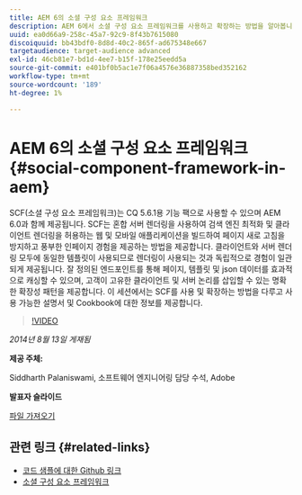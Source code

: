 ```yaml
---
title: AEM 6의 소셜 구성 요소 프레임워크
description: AEM 6에서 소셜 구성 요소 프레임워크를 사용하고 확장하는 방법을 알아봅니다. 사용 가능한 설명서 및 요리책에 대한 정보를 얻습니다.
uuid: ea0d66a9-258c-45a7-92c9-8f43b7615080
discoiquuid: bb43bdf0-8d8d-40c2-865f-ad675348e667
targetaudience: target-audience advanced
exl-id: 46cb81e7-bd1d-4ee7-b15f-178e25eedd5a
source-git-commit: e401bf0b5ac1e7f06a4576e36887358bed352162
workflow-type: tm+mt
source-wordcount: '189'
ht-degree: 1%

---
```


# AEM 6의 소셜 구성 요소 프레임워크{#social-component-framework-in-aem}

SCF(소셜 구성 요소 프레임워크)는 CQ 5.6.1용 기능 팩으로 사용할 수 있으며 AEM 6.0과 함께 제공됩니다. SCF는 혼합 서버 렌더링을 사용하여 검색 엔진 최적화 및 클라이언트 렌더링을 허용하는 웹 및 모바일 애플리케이션을 빌드하여 페이지 새로 고침을 방지하고 풍부한 인페이지 경험을 제공하는 방법을 제공합니다. 클라이언트와 서버 렌더링 모두에 동일한 템플릿이 사용되므로 렌더링이 사용되는 것과 독립적으로 경험이 일관되게 제공됩니다. 잘 정의된 엔드포인트를 통해 페이지, 템플릿 및 json 데이터를 효과적으로 캐싱할 수 있으며, 고객이 고유한 클라이언트 및 서버 논리를 삽입할 수 있는 명확한 확장성 패턴을 제공합니다. 이 세션에서는 SCF를 사용 및 확장하는 방법을 다루고 사용 가능한 설명서 및 Cookbook에 대한 정보를 제공합니다.

>[!VIDEO](https://video.tv.adobe.com/v/19464/?quality=9)

*2014년 8월 13일 게재됨*

**제공 주체:**

Siddharth Palaniswami, 소프트웨어 엔지니어링 담당 수석, Adobe

**발표자 슬라이드**

[파일 가져오기](assets/scf-gems.pdf)

## 관련 링크 {#related-links}

* [코드 샘플에 대한 Github 링크](https://github.com/Adobe-Marketing-Cloud/aem-scf-sample-components-extension)
* [소셜 구성 요소 프레임워크](https://docs.adobe.com/content/docs/en/aem/6-0/develop/social-communities/scf.html)
